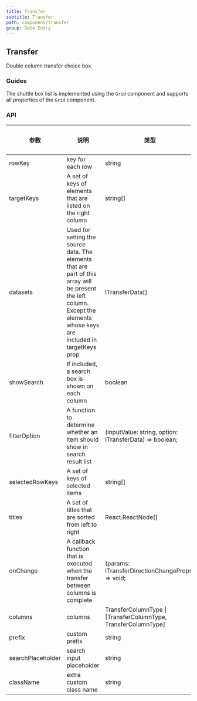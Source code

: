 ```yaml
---
title: Transfer
subtitle: Transfer
path: component/transfer
group: Data Entry
---
```


## Transfer

Double column transfer choice box.

### Guides

The shuttle box list is implemented using the `Grid` component and supports all properties of the `Grid` component.

### API

| 参数              | 说明                                                                                                                                                                       | 类型                                                             | 默认值                 | 备选值 |
| ----------------- | -------------------------------------------------------------------------------------------------------------------------------------------------------------------------- | ---------------------------------------------------------------- | ---------------------- | ------ |
| rowKey            | key for each row                                                                                                                                                           | string                                                           |                        |        |
| targetKeys        | A set of keys of elements that are listed on the right column                                                                                                              | string\[\]                                                       | \[\]                   |        |
| datasets          | Used for setting the source data. The elements that are part of this array will be present the left column. Except the elements whose keys are included in targetKeys prop | ITransferData\[\]                                                |                        |        |
| showSearch        | If included, a search box is shown on each column                                                                                                                          | boolean                                                          | false                  | true   |
| filterOption      | A function to determine whether an item should show in search result list                                                                                                  | \(inputValue: string, option: ITransferData\) => boolean;        |                        |        |
| selectedRowKeys   | A set of keys of selected items                                                                                                                                            | string\[\]                                                       | \[\]                   |        |
| titles            | A set of titles that are sorted from left to right                                                                                                                         | React\.ReactNode\[\]                                             | \['Source', 'Target'\] |        |
| onChange          | A callback function that is executed when the transfer between columns is complete                                                                                         | \(params: ITransferDirectionChangeProps\) => void;               |                        |        |
| columns           | columns                                                                                                                                                                    | TransferColumnType \| \[TransferColumnType, TransferColumnType\] |                        |        |
| prefix            | custom prefix                                                                                                                                                              | string                                                           | zent                   |        |
| searchPlaceholder | search input placeholder                                                                                                                                                   | string                                                           | Please Enter           |        |
| className         | extra custom class name                                                                                                                                                    | string                                                           | ''                     |        |
